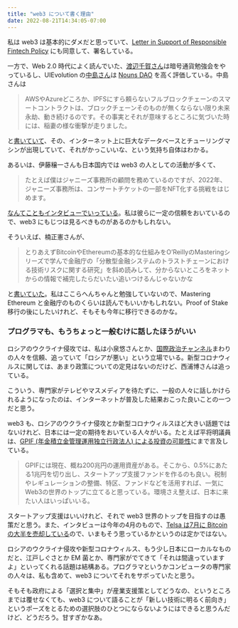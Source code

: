 ```yaml
---
title: "web3 について書く理由"
date: 2022-08-21T14:34:05-07:00
---
```

私は web3 は基本的にダメだと思っていて、[Letter in Support of Responsible Fintech Policy](https://concerned.tech) にも同意して、署名している。

一方で、Web 2.0 時代によく読んでいた、[渡辺千賀さん](https://chikawatanabe.com)は暗号通貨勉強会をやっているし、UIEvolution の[中島さん](https://satoshi.blogs.com)は [Nouns DAO](https://nouns.wtf) を高く評価している。中島さんは

> AWSやAzureどころか、IPFSにすら頼らないフルブロックチェーンのスマートコントラクトは、ブロックチェーンそのものが無くならない限り未来永劫、動き続けるのです。その事実とそれが意味するところに気づいた時には、稲妻の様な衝撃が走りました。

と[書いていて](https://twitter.com/snakajima/status/1542095223190605825)、その、インターネット上に巨大なデータベースとチューリングマシンが出現していて、それがかっこいいな、という気持ち自体はわかる。

あるいは、伊藤穣一さんも日本国内では web3 の人としての活動が多くて、

> たとえば僕はジャニーズ事務所の顧問を務めているのですが、2022年、ジャニーズ事務所は、コンサートチケットの一部をNFT化する挑戦をはじめます。

[なんてこともインタビューでいっている](https://r25.jp/article/1090820329898357907)。私は彼らに一定の信頼をおいているので、web3 にもじつは見るべきものがあるのかもしれない。

そういえば、楠正憲さんが、

> とりあえずBitcoinやEthereumの基本的な仕組みをO’ReillyのMasteringシリーズで学んで金融庁の「分散型金融システムのトラストチェーンにおける技術リスクに関する研究」を斜め読みして、分からないところをネットからの情報で補完したらだいたい追いつけるんじゃないかな

と[書いていた](https://twitter.com/masanork/status/1556076799918243842)。私はここらへんちゃんと勉強していないので、Mastering Ethereum と金融庁のものくらいは読んでもいいかもしれない。Proof of Stake 移行の後にしたいけれど、そもそも今年に移行できるのかな。

### プログラマも、もうちょっと一般むけに話したほうがいい

ロシアのウクライナ侵攻では、私は小泉悠さんとか、[国際政治チャンネル](https://www.youtube.com/channel/UC0_ZXOHTaFGkvpxrsMT3sog)まわりの人々を信頼、追っていて「ロシアが悪い」という立場でいる。新型コロナウィルスに関しては、あまり政策についての定見はないのだけど、西浦博さんは追っている。

こういう、専門家がテレビやマスメディアを待たずに、一般の人々に話しかけられるようになったのは、インターネットが普及した結果おこった良いことの一つだと思う。

web3 も、ロシアのウクライナ侵攻とか新型コロナウィルスほど大きい話題ではないけれど、日本には一定の期待をおいている人々がいる。たとえば平将明議員は、[GPIF (年金積立金管理運用独立行政法人) による投資の可能性](https://www.coindeskjapan.com/147504/)にまで言及している。

> GPIFには現在、概ね200兆円の運用資産がある。そこから、0.5%にあたる1兆円を切り出し、スタートアップ支援ファンドを作るのも良い。税制やレギュレーションの整備、特区、ファンドなどを活用すれば、一気にWeb3の世界のトップに立てると思っている。環境さえ整えば、日本に来たい人はいっぱいいる。

スタートアップ支援はいいけれど、それで web3 世界のトップを目指すのは愚策だと思う。また、インタビューは今年の4月のもので、[Telsa は7月に Bitcoin の大半を売却している](https://www.bloomberg.co.jp/news/articles/2022-07-20/RFC6XQDWRGG001)ので、いまもそう思っているかというのは定かではない。

ロシアのウクライナ侵攻や新型コロナウィルス、もう少し日本にローカルなものだと、江戸しぐさとか EM 菌とか、専門家がでてきて「それは間違っていますよ」といってくれる話題は結構ある。プログラマというかコンピュータの専門家の人々は、私も含めて、web3 についてそれをサボっていたと思う。

そもそも政府による「選択と集中」が産業支援策としてどうなの、というところまでは覆せなくても、web3 について語ることが「新しい技術に明るく前向き」というポーズをとるための選択肢のひとつにならないようにはできると思うんだけど、どうだろう。甘すぎかなあ。
